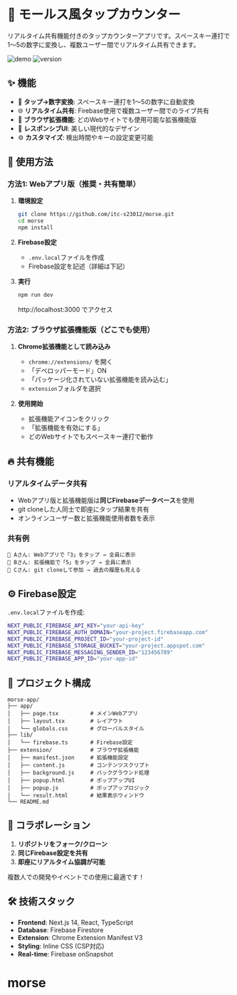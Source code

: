 # 🎯 モールス風タップカウンター

リアルタイム共有機能付きのタップカウンターアプリです。スペースキー連打で1〜5の数字に変換し、複数ユーザー間でリアルタイム共有できます。

![demo](https://img.shields.io/badge/demo-live-brightgreen) ![version](https://img.shields.io/badge/version-2.0-blue)

## ✨ 機能

- 🎹 **タップ→数字変換**: スペースキー連打を1〜5の数字に自動変換
- 🌐 **リアルタイム共有**: Firebase使用で複数ユーザー間でのライブ共有
- 🔧 **ブラウザ拡張機能**: どのWebサイトでも使用可能な拡張機能版
- 📱 **レスポンシブUI**: 美しい現代的なデザイン
- ⚙️ **カスタマイズ**: 検出時間やキーの設定変更可能

## 🚀 使用方法

### **方法1: Webアプリ版（推奨・共有簡単）**

1. **環境設定**
   ```bash
   git clone https://github.com/itc-s23012/morse.git
   cd morse
   npm install
   ```

2. **Firebase設定**
   - `.env.local`ファイルを作成
   - Firebase設定を記述（詳細は下記）

3. **実行**
   ```bash
   npm run dev
   ```
   http://localhost:3000 でアクセス

### **方法2: ブラウザ拡張機能版（どこでも使用）**

1. **Chrome拡張機能として読み込み**
   - `chrome://extensions/` を開く
   - 「デベロッパーモード」ON
   - 「パッケージ化されていない拡張機能を読み込む」
   - `extension`フォルダを選択

2. **使用開始**
   - 拡張機能アイコンをクリック
   - 「拡張機能を有効にする」
   - どのWebサイトでもスペースキー連打で動作

## 🔥 共有機能

### **リアルタイムデータ共有**
- Webアプリ版と拡張機能版は**同じFirebaseデータベース**を使用
- git cloneした人同士で即座にタップ結果を共有
- オンラインユーザー数と拡張機能使用者数を表示

### **共有例**
```
👤 Aさん: Webアプリで「3」をタップ → 全員に表示
👤 Bさん: 拡張機能で「5」をタップ → 全員に表示  
👤 Cさん: git cloneして参加 → 過去の履歴も見える
```

## ⚙️ Firebase設定

`.env.local`ファイルを作成:
```bash
NEXT_PUBLIC_FIREBASE_API_KEY="your-api-key"
NEXT_PUBLIC_FIREBASE_AUTH_DOMAIN="your-project.firebaseapp.com"
NEXT_PUBLIC_FIREBASE_PROJECT_ID="your-project-id"
NEXT_PUBLIC_FIREBASE_STORAGE_BUCKET="your-project.appspot.com"
NEXT_PUBLIC_FIREBASE_MESSAGING_SENDER_ID="123456789"
NEXT_PUBLIC_FIREBASE_APP_ID="your-app-id"
```

## 📁 プロジェクト構成

```
morse-app/
├── app/
│   ├── page.tsx          # メインWebアプリ
│   ├── layout.tsx        # レイアウト
│   └── globals.css       # グローバルスタイル
├── lib/
│   └── firebase.ts       # Firebase設定
├── extension/            # ブラウザ拡張機能
│   ├── manifest.json     # 拡張機能設定
│   ├── content.js        # コンテンツスクリプト
│   ├── background.js     # バックグラウンド処理
│   ├── popup.html        # ポップアップUI
│   ├── popup.js          # ポップアップロジック
│   └── result.html       # 結果表示ウィンドウ
└── README.md
```

## 🤝 コラボレーション

1. **リポジトリをフォーク/クローン**
2. **同じFirebase設定を共有**
3. **即座にリアルタイム協調が可能**

複数人での開発やイベントでの使用に最適です！

## 🛠 技術スタック

- **Frontend**: Next.js 14, React, TypeScript
- **Database**: Firebase Firestore
- **Extension**: Chrome Extension Manifest V3
- **Styling**: Inline CSS (CSP対応)
- **Real-time**: Firebase onSnapshot
# morse
